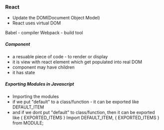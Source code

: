 ### React
- Update the DOM(Document Object Model)
- React uses virtual DOM

Babel - compiler
Webpack - build tool


##### Component
- a resuable piece of code - to render or display
- it is view with react element which get populated into real DOM
- component may have children
- it has state


##### Exporting Modules in Javascript
- Importing the modules 
- if we put "default" to a class/function - it can be exported like DEFAULT_ITEM 
- and if we dont put "default" to class/function, then it can be exported like { EXPORTED_ITEMS }
	Import DEFAULT_ITEM, { EXPORTED_ITEMS } from MODULE;